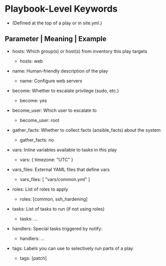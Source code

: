 # Playbook-Level Keywords
- (Defined at the top of a play or in site.yml.)

## Parameter | Meaning | Example
- hosts: Which group(s) or host(s) from inventory this play targets	
  - hosts: web

- name:	Human-friendly description of the play	
  - name: Configure web servers

- become:	Whether to escalate privilege (sudo, etc.)	
  - become: yes

- become_user:	Which user to escalate to	
  - become_user: root

- gather_facts:	Whether to collect facts (ansible_facts) about the system	
  - gather_facts: no

- vars:	Inline variables available to tasks in this play	
  - vars: { timezone: "UTC" }

- vars_files:	External YAML files that define vars	
  - vars_files: [ "vars/common.yml" ]

- roles:	List of roles to apply	
  - roles: [common, ssh_hardening]

- tasks:	List of tasks to run (if not using roles)
  - tasks: ...

- handlers:	Special tasks triggered by notify:	
  - handlers: ...

- tags:	Labels you can use to selectively run parts of a play	
  - tags: [patch]